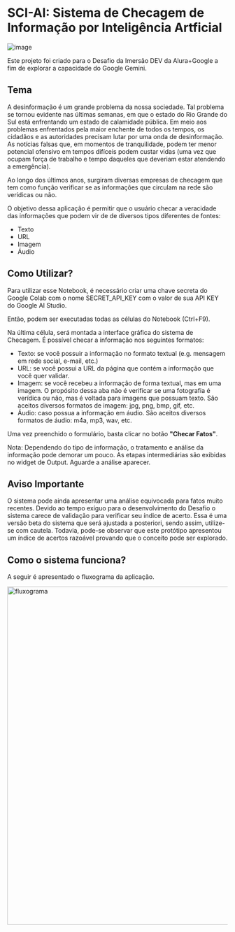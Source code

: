 # SCI-AI: Sistema de Checagem de Informação por Inteligência Artficial

![image](https://github.com/tiagobnoronha/SCI-AI/assets/4812185/9fdf4009-27ce-4d95-bcdd-d6a6998a227d)


Este projeto foi criado para o Desafio da Imersão DEV da Alura+Google a fim de explorar a capacidade do Google Gemini. 

## Tema

A desinformação é um grande problema da nossa sociedade. Tal problema se tornou evidente nas últimas semanas, 
em que o estado do Rio Grande do Sul está enfrentando um estado de calamidade pública. Em meio aos problemas
enfrentados pela maior enchente de todos os tempos, os cidadãos e as autoridades precisam lutar por uma onda
de desinformação. As notícias falsas que, em momentos de tranquilidade, podem ter menor potencial ofensivo
em tempos difíceis podem custar vidas (uma vez que ocupam força de trabalho e tempo daqueles que deveriam
estar atendendo a emergência).

Ao longo dos últimos anos, surgiram diversas empresas de checagem que tem como função verificar se as
informações que circulam na rede são verídicas ou não. 

O objetivo dessa aplicação é permitir que o usuário checar a veracidade das informações que podem vir de
de diversos tipos diferentes de fontes:
- Texto
- URL
- Imagem
- Áudio

## Como Utilizar?

Para utilizar esse Notebook, é necessário criar uma chave secreta do Google Colab com o nome SECRET_API_KEY com o valor de sua API KEY do Google AI Studio. 

Então, podem ser executadas todas as células do Notebook (Ctrl+F9).

Na última célula, será montada a interface gráfica do sistema de Checagem. É possível checar a informação nos seguintes formatos:

- Texto: se você possuir a informação no formato textual (e.g. mensagem em rede social, e-mail, etc.)
- URL: se você possui a URL da página que contém a informação que você quer validar. 
- Imagem: se você recebeu a informação de forma textual, mas em uma imagem. O propósito dessa aba não é verificar se uma fotografia é verídica ou não, mas é voltada para imagens que possuam texto. São aceitos diversos formatos de imagem: jpg, png, bmp, gif, etc.
- Áudio: caso possua a informação em áudio. São aceitos diversos formatos de áudio: m4a, mp3, wav, etc.

Uma vez preenchido o formulário, basta clicar no botão **"Checar Fatos"**.

Nota: Dependendo do tipo de informação, o tratamento e análise da informação pode demorar um pouco. As etapas intermediárias são exibidas no widget de Output. Aguarde a análise aparecer. 

## Aviso Importante

O sistema pode ainda apresentar uma análise equivocada para fatos muito recentes. Devido ao tempo exíguo para o desenvolvimento do Desafio o sistema carece de validação para verificar seu índice de acerto. Essa é uma versão beta do sistema que será ajustada a posteriori, sendo assim, utilize-se com cautela. Todavia, pode-se observar que este protótipo apresentou um índice de acertos razoável provando que o conceito pode ser explorado. 

## Como o sistema funciona?

A seguir é apresentado o fluxograma da aplicação.

<img width="774" alt="fluxograma" src="https://github.com/tiagobnoronha/SCI-AI/assets/4812185/d15e4b19-c282-4f45-9917-ee63b4153daa">



